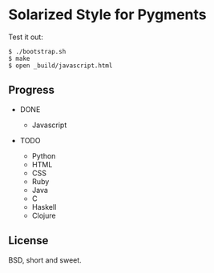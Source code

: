 Solarized Style for Pygments
============================

Test it out:

    $ ./bootstrap.sh
    $ make
    $ open _build/javascript.html

Progress
--------

* DONE
    * Javascript

* TODO
    * Python
    * HTML
    * CSS
    * Ruby
    * Java
    * C
    * Haskell
    * Clojure

License
-------

BSD, short and sweet.
